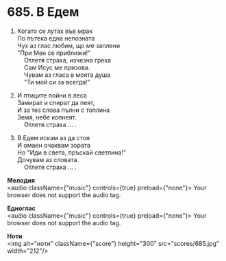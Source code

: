 # 685. В Едем  

1. Когато се лутах във мрак  
По пътека една непозната  
Чух аз глас любим, що ме заплени  
"При Мен се приближи!"  
    Отлетя страха, изчезна греха  
    Сам Исус ме призова.  
    Чувам аз гласа в моята душа  
    "Ти мой си за всегда!"  

2. И птиците пойни в леса  
Замират и спират да пеят,  
И за тез слова пълни с топлина  
Земя, небе копнеят.  
    Отлетя страха ... .  

3. В Едем искам аз да стоя  
И омаен очаквам зората  
Но "Иди в света, пръскай светлина!"  
Дочувам аз словата.  
    Отлетя страха ... .  

__Мелодия__  
<audio className={"music"} controls={true} preload={"none"}><source src="mp3/685.mp3" type="audio/mpeg"/>
Your browser does not support the audio tag.
</audio>  

__Едноглас__  
<audio className={"music"} controls={true} preload={"none"}><source src="transp/685.mp3" type="audio/mpeg"/>
Your browser does not support the audio tag.
</audio>  

__Ноти__  
<img alt="ноти" className={"score"} height="300" src="scores/685.jpg" width="212"/>
